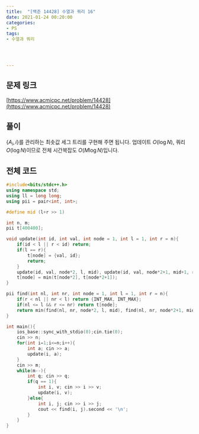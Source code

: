 ```yaml
---
title:  "[백준 14428] 수열과 쿼리 16"
date: 2021-01-24 00:20:00
categories: 
- PS
tags:
- 수열과 쿼리




---
```


## 문제 링크
[https://www.acmicpc.net/problem/14428](https://www.acmicpc.net/problem/14428)

## 풀이

$\{A_i, i\}$를 관리하는 최솟값 세그 트리를 구현해 주면 됩니다. 업데이트 $O(\log N)$, 쿼리 $O(\log N)$이므로 전체 시간복잡도 $O(M \log N)$입니다.



## 전체 코드

```cpp
#include<bits/stdc++.h>
using namespace std;
using ll = long long;
using pii = pair<int, int>;

#define mid (l+r >> 1)

int n, m;
pii t[400400];

void update(int id, int val, int node = 1, int l = 1, int r = n){
    if(id < l || r < id) return;
    if(l == r){
        t[node] = {val, id};
        return;
    }
    update(id, val, node*2, l, mid), update(id, val, node*2+1, mid+1, r);
    t[node] = min(t[node*2], t[node*2+1]);
}

pii find(int nl, int nr, int node = 1, int l = 1, int r = n){
    if(r < nl || nr < l) return {INT_MAX, INT_MAX};
    if(nl <= l && r <= nr) return t[node];
    return min(find(nl, nr, node*2, l, mid), find(nl, nr, node*2+1, mid+1, r));
}

int main(){
    ios_base::sync_with_stdio(0);cin.tie(0);
    cin >> n;
    for(int i=1;i<=n;i++){
        int a; cin >> a;
        update(i, a);
    }
    cin >> m;
    while(m--){
        int q; cin >> q;
        if(q == 1){
            int i, v; cin >> i >> v;
            update(i, v);
        }else{
            int i, j; cin >> i >> j;
            cout << find(i, j).second << '\n';
        }
    }
}
```